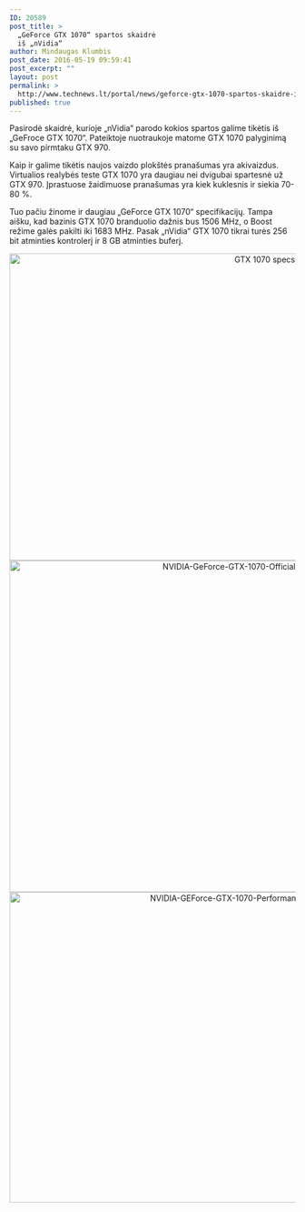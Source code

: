 ```yaml
---
ID: 20589
post_title: >
  „GeForce GTX 1070“ spartos skaidrė
  iš „nVidia“
author: Mindaugas Klumbis
post_date: 2016-05-19 09:59:41
post_excerpt: ""
layout: post
permalink: >
  http://www.technews.lt/portal/news/geforce-gtx-1070-spartos-skaidre-is-nvidia/
published: true
---
```

Pasirodė skaidrė, kurioje „nVidia“ parodo kokios spartos galime tikėtis iš „GeFroce GTX 1070“. Pateiktoje nuotraukoje matome GTX 1070 palyginimą su savo pirmtaku GTX 970.

Kaip ir galime tikėtis naujos vaizdo plokštės pranašumas yra akivaizdus. Virtualios realybės teste GTX 1070 yra daugiau nei dvigubai spartesnė už GTX 970. Įprastuose žaidimuose pranašumas yra kiek kuklesnis ir siekia 70-80 %.

Tuo pačiu žinome ir daugiau „GeForce GTX 1070“ specifikacijų. Tampa aišku, kad bazinis GTX 1070 branduolio dažnis bus 1506 MHz, o Boost režime galės pakilti iki 1683 MHz. Pasak „nVidia“ GTX 1070 tikrai turės 256 bit atminties kontrolerį ir 8 GB atminties buferį.
<p style="text-align: center"><a href="http://www.technews.lt/portal/wp-content/uploads/2016/05/GTX-1070-specs-05-19.jpg"><img class="alignnone wp-image-20590 size-full" src="http://www.technews.lt/portal/wp-content/uploads/2016/05/GTX-1070-specs-05-19.jpg" alt="GTX 1070 specs 05 19" width="923" height="540" /></a> <a href="http://www.technews.lt/portal/wp-content/uploads/2016/05/NVIDIA-GeForce-GTX-1070-Official-Specifications.png"><img class="alignnone wp-image-20591 size-full" src="http://www.technews.lt/portal/wp-content/uploads/2016/05/NVIDIA-GeForce-GTX-1070-Official-Specifications.png" alt="NVIDIA-GeForce-GTX-1070-Official-Specifications" width="858" height="583" /></a> <a href="http://www.technews.lt/portal/wp-content/uploads/2016/05/NVIDIA-GEForce-GTX-1070-Performance.png"><img class="alignnone wp-image-20592 size-full" src="http://www.technews.lt/portal/wp-content/uploads/2016/05/NVIDIA-GEForce-GTX-1070-Performance.png" alt="NVIDIA-GEForce-GTX-1070-Performance" width="753" height="546" /></a></p>